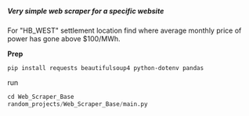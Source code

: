 ##### **Very simple web scraper for a specific website**

For "HB_WEST" settlement location find where average monthly price of power has gone above $100/MWh.

**Prep**

```
pip install requests beautifulsoup4 python-dotenv pandas
```

run

```random_projects/Web_Scraper_Base/main.py
cd Web_Scraper_Base
random_projects/Web_Scraper_Base/main.py
```
